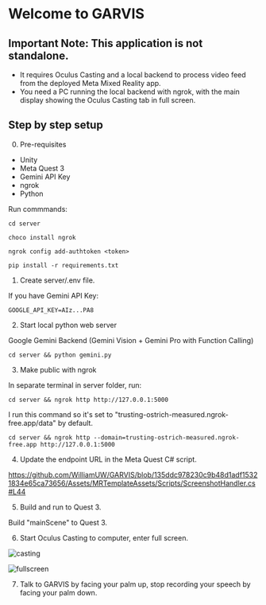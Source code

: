 # Welcome to GARVIS

## Important Note: This application is not standalone.

- It requires Oculus Casting and a local backend to process video feed from the deployed Meta Mixed Reality app.
- You need a PC running the local backend with ngrok, with the main display showing the Oculus Casting tab in full screen.

## Step by step setup

0. Pre-requisites

- Unity
- Meta Quest 3
- Gemini API Key
- ngrok
- Python

Run commmands:

```
cd server

choco install ngrok

ngrok config add-authtoken <token>

pip install -r requirements.txt
```

1. Create server/.env file.

If you have Gemini API Key:

```
GOOGLE_API_KEY=AIz...PA8
```


2. Start local python web server

Google Gemini Backend (Gemini Vision + Gemini Pro with Function Calling)

```
cd server && python gemini.py
```

3. Make public with ngrok

In separate terminal in server folder, run:

```
cd server && ngrok http http://127.0.0.1:5000
```

I run this command so it's set to "trusting-ostrich-measured.ngrok-free.app/data" by default.

```
cd server && ngrok http --domain=trusting-ostrich-measured.ngrok-free.app http://127.0.0.1:5000
```

4. Update the endpoint URL in the Meta Quest C# script.

https://github.com/WilliamUW/GARVIS/blob/135ddc978230c9b48d1adf15321834e65ca73656/Assets/MRTemplateAssets/Scripts/ScreenshotHandler.cs#L44


5. Build and run to Quest 3.

Build "mainScene" to Quest 3.

6. Start Oculus Casting to computer, enter full screen.

![casting](https://media.discordapp.net/attachments/1234940320408539178/1235329798377705602/oculuscasting.PNG?ex=6633fa07&is=6632a887&hm=a1f7fd844884e225a31e6b5f707521b1959e09afe8c8fc8f16fe6e8b0bf69fc5&=&format=webp&quality=lossless&width=1742&height=896)

![fullscreen](https://cdn.discordapp.com/attachments/1234940320408539178/1235329173619478668/fullscreencasting.png?ex=6633f972&is=6632a7f2&hm=26c6a470b007dc9a37f9d4c55f651ce8532f48ee764cc929449994d126a7ff2b&)

7. Talk to GARVIS by facing your palm up, stop recording your speech by facing your palm down.
